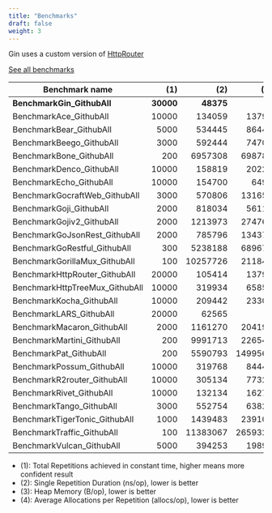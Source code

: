 ```yaml
---
title: "Benchmarks"
draft: false
weight: 3
---
```


Gin uses a custom version of [HttpRouter](https://github.com/julienschmidt/httprouter)

[See all benchmarks](https://github.com/gin-gonic/gin/blob/master/BENCHMARKS.md)

Benchmark name                | (1)        | (2)         | (3) 		    | (4)
------------------------------|-----------:|------------:|-----------:|---------:
**BenchmarkGin_GithubAll**    | **30000**  |  **48375**  |     **0**  |   **0**
BenchmarkAce_GithubAll        |   10000    |   134059    |   13792    |   167
BenchmarkBear_GithubAll       |    5000    |   534445    |   86448    |   943
BenchmarkBeego_GithubAll      |    3000    |   592444    |   74705    |   812
BenchmarkBone_GithubAll       |     200    |  6957308    |  698784    |  8453
BenchmarkDenco_GithubAll      |   10000    |   158819    |   20224    |   167
BenchmarkEcho_GithubAll       |   10000    |   154700    |    6496    |   203
BenchmarkGocraftWeb_GithubAll |    3000    |   570806    |  131656    |  1686
BenchmarkGoji_GithubAll       |    2000    |   818034    |   56112    |   334
BenchmarkGojiv2_GithubAll     |    2000    |  1213973    |  274768    |  3712
BenchmarkGoJsonRest_GithubAll |    2000    |   785796    |  134371    |  2737
BenchmarkGoRestful_GithubAll  |     300    |  5238188    |  689672    |  4519
BenchmarkGorillaMux_GithubAll |     100    | 10257726    |  211840    |  2272
BenchmarkHttpRouter_GithubAll |   20000    |   105414    |   13792    |   167
BenchmarkHttpTreeMux_GithubAll|   10000    |   319934    |   65856    |   671
BenchmarkKocha_GithubAll      |   10000    |   209442    |   23304    |   843
BenchmarkLARS_GithubAll       |   20000    |    62565    |       0    |     0
BenchmarkMacaron_GithubAll    |    2000    |  1161270    |  204194    |  2000
BenchmarkMartini_GithubAll    |     200    |  9991713    |  226549    |  2325
BenchmarkPat_GithubAll        |     200    |  5590793    | 1499568    | 27435
BenchmarkPossum_GithubAll     |   10000    |   319768    |   84448    |   609
BenchmarkR2router_GithubAll   |   10000    |   305134    |   77328    |   979
BenchmarkRivet_GithubAll      |   10000    |   132134    |   16272    |   167
BenchmarkTango_GithubAll      |    3000    |   552754    |   63826    |  1618
BenchmarkTigerTonic_GithubAll |    1000    |  1439483    |  239104    |  5374
BenchmarkTraffic_GithubAll    |     100    | 11383067    | 2659329    | 21848
BenchmarkVulcan_GithubAll     |    5000    |   394253    |   19894    |   609

- (1): Total Repetitions achieved in constant time, higher means more confident result
- (2): Single Repetition Duration (ns/op), lower is better
- (3): Heap Memory (B/op), lower is better
- (4): Average Allocations per Repetition (allocs/op), lower is better
